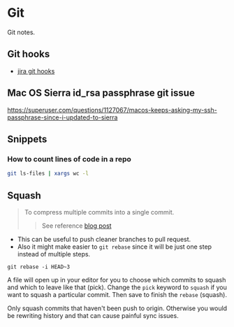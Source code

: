 # Git

Git notes.

## Git hooks

- [jira git hooks](https://github.com/uptech/git-tools)

## Mac OS Sierra id_rsa passphrase git issue

https://superuser.com/questions/1127067/macos-keeps-asking-my-ssh-passphrase-since-i-updated-to-sierra

## Snippets

### How to count lines of code in a repo

```sh
git ls-files | xargs wc -l
```

## Squash

> To compress multiple commits into a single commit.
> > See reference [blog post](https://ariejan.net/2011/07/05/git-squash-your-latests-commits-into-one/)

- This can be useful to push cleaner branches to pull request.
- Also it might make easier to `git rebase` since it will be just one step instead of multiple steps.

`git rebase -i HEAD~3`

A file will open up in your editor for you to choose which commits to squash and which to leave like that (pick). Change the `pick` keyword to `squash` if you want to squash a particular commit.
Then save to finish the `rebase` (squash).

Only squash commits that haven't been push to origin. Otherwise you would be rewriting history and that can cause painful sync issues.
